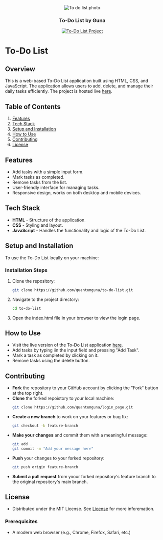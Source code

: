 <div align="center" style="text-align: center">
<img src="https://res.cloudinary.com/dhqobssuz/image/upload/v1726761643/Screenshot_2024-09-19_211558_tspnul.png" alt="To do list photo"/>
<h3>To-Do List by Guna</h3>

<p>
  <a href="https://github.com/QuantumGuna/to-do-list">
    <img alt="To-Do List Project" src="https://img.shields.io/badge/To_Do_List-Active-brightgreen.svg">
  </a>
</p>
</div>

# To-Do List

## Overview
This is a web-based To-Do List application built using HTML, CSS, and JavaScript. The application allows users to add, delete, and manage their daily tasks efficiently. The project is hosted live [here](https://quantumguna.github.io/to-do-list/).

## Table of Contents
1. [Features](#features)
2. [Tech Stack](#tech-stack)
3. [Setup and Installation](#setup-and-installation)
4. [How to Use](#how-to-use)
5. [Contributing](#contributing)
6. [License](#license)

## Features
- Add tasks with a simple input form.
- Mark tasks as completed.
- Remove tasks from the list.
- User-friendly interface for managing tasks.
- Responsive design, works on both desktop and mobile devices.

## Tech Stack
- **HTML** - Structure of the application.
- **CSS** - Styling and layout.
- **JavaScript** - Handles the functionality and logic of the To-Do List.

## Setup and Installation
To use the To-Do List locally on your machine:
### Installation Steps
1. Clone the repository:
   ```bash
   git clone https://github.com/quantumguna/to-do-list.git
2. Navigate to the project directory:
   ```bash
   cd to-do-list
3. Open the index.html file in your browser to view the login page.

## How to Use
- Visit the live version of the To-Do List application [here](https://quantumguna.github.io/to-do-list/).
- Add tasks by typing iin the input field and pressing "Add Task".
- Mark a task as completed by clicking on it.
- Remove tasks using the delete button.

## Contributing
- **Fork** the repository to your GitHub account by clicking the "Fork" button at the top right.
- **Clone** the forked repoistory to your local machine:
   ```bash
  git clone https://github.com/quantumguna/login_page.git
- **Create a new branch** to work on your features or bug fix:
  ```bash
  git checkout -b feature-branch
- **Make your changes** and commit them with a meaningful message:
  ```bash
  git add .
  git commit -m "Add your message here"
- **Push** your changes to your forked repository:
  ```bash
  git push origin feature-branch
- **Submit a pull request** from yoour forked repository's feature branch to the original repository's main branch.

## License
- Distributed under the MIT License. See [License](LICENSE) for more inforemation.

### Prerequisites
- A modern web browser (e.g., Chrome, Firefox, Safari, etc.)




